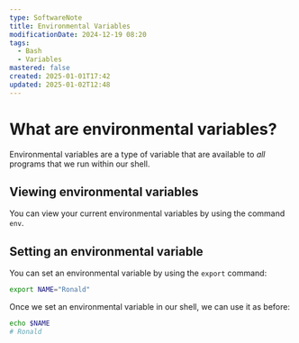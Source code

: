 ```yaml
---
type: SoftwareNote
title: Environmental Variables
modificationDate: 2024-12-19 08:20
tags:
  - Bash
  - Variables
mastered: false
created: 2025-01-01T17:42
updated: 2025-01-02T12:48
---
```


# What are environmental variables?

Environmental variables are a type of variable that are available to *all* programs that we run within our shell.

## Viewing environmental variables

You can view your current environmental variables by using the command `env`.

## Setting an environmental variable

You can set an environmental variable by using the `export` command:

```bash
export NAME="Ronald"
```

Once we set an environmental variable in our shell, we can use it as before:

```bash
echo $NAME
# Ronald
```


